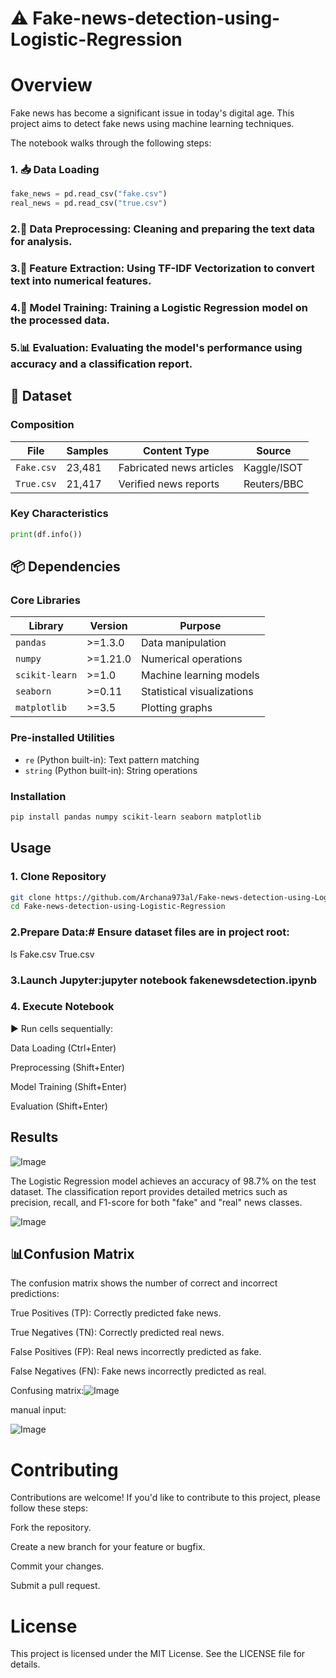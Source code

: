 # ⚠️ Fake-news-detection-using-Logistic-Regression

# Overview
Fake news has become a significant issue in today's digital age. This project aims to detect fake news using machine learning techniques. 

The notebook walks through the following steps:

### 1. 📥 Data Loading
```python
fake_news = pd.read_csv("fake.csv")
real_news = pd.read_csv("true.csv")
```
### 2.🧹 Data Preprocessing: Cleaning and preparing the text data for analysis.

### 3.🔢 Feature Extraction: Using TF-IDF Vectorization to convert text into numerical features.

### 4.🤖 Model Training: Training a Logistic Regression model on the processed data.

### 5.📊 Evaluation: Evaluating the model's performance using accuracy and a classification report.

## 📂 Dataset

### Composition
| File       | Samples | Content Type          | Source         |
|------------|---------|-----------------------|----------------|
| `Fake.csv` | 23,481  | Fabricated news articles | Kaggle/ISOT    |
| `True.csv` | 21,417  | Verified news reports  | Reuters/BBC    |

### Key Characteristics
```python
print(df.info())
```

## 📦 Dependencies

### Core Libraries
| Library       | Version | Purpose                     |
|---------------|---------|-----------------------------|
| `pandas`      | >=1.3.0 | Data manipulation           |
| `numpy`       | >=1.21.0| Numerical operations        |
| `scikit-learn`| >=1.0   | Machine learning models     |
| `seaborn`     | >=0.11  | Statistical visualizations  |
| `matplotlib`  | >=3.5   | Plotting graphs             |

### Pre-installed Utilities
- `re` (Python built-in): Text pattern matching
- `string` (Python built-in): String operations

### Installation
```bash
pip install pandas numpy scikit-learn seaborn matplotlib
```
## Usage
### 1. Clone Repository
```bash
git clone https://github.com/Archana973al/Fake-news-detection-using-Logistic-Regression
cd Fake-news-detection-using-Logistic-Regression
```
### 2.Prepare Data:# Ensure dataset files are in project root:
ls Fake.csv True.csv
### 3.Launch Jupyter:jupyter notebook fakenewsdetection.ipynb
### 4. Execute Notebook
▶️ Run cells sequentially:

Data Loading (Ctrl+Enter)

Preprocessing (Shift+Enter)

Model Training (Shift+Enter)

Evaluation (Shift+Enter)


## Results
![Image](https://github.com/user-attachments/assets/8e62c02a-1578-40fe-9ad2-a8ce47bf449a)

The Logistic Regression model achieves an accuracy of 98.7% on the test dataset. The classification report provides detailed metrics such as precision, recall, and F1-score for both "fake" and "real" news classes.

![Image](https://github.com/user-attachments/assets/53873856-b222-4837-9ec7-9017c85ed20d)

## 📊Confusion Matrix
The confusion matrix shows the number of correct and incorrect predictions:

True Positives (TP): Correctly predicted fake news.

True Negatives (TN): Correctly predicted real news.

False Positives (FP): Real news incorrectly predicted as fake.

False Negatives (FN): Fake news incorrectly predicted as real.
             
Confusing matrix:![Image](https://github.com/user-attachments/assets/30c71598-edee-4248-9e41-5904f88df304)


manual input:

![Image](https://github.com/user-attachments/assets/d197e1f1-b5b4-4ade-9629-6c0f20eb757c)

# Contributing
Contributions are welcome! If you'd like to contribute to this project, please follow these steps:

Fork the repository.

Create a new branch for your feature or bugfix.

Commit your changes.

Submit a pull request.

# License
This project is licensed under the MIT License. See the LICENSE file for details.

